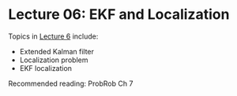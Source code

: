 # Lecture 06: EKF and Localization


Topics in [Lecture 6](https://www.youtube.com/watch?v=2Idz_08NYKc&list=PLRXYrdEUvBoBCjYdmuDqohvSTJIPPrBUT&index=6) include:

 * Extended Kalman filter
 * Localization problem
 * EKF localization
 
Recommended reading: ProbRob Ch 7
